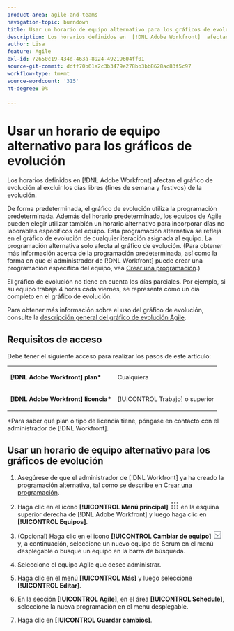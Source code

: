 ```yaml
---
product-area: agile-and-teams
navigation-topic: burndown
title: Usar un horario de equipo alternativo para los gráficos de evolución
description: Los horarios definidos en  [!DNL Adobe Workfront]  afectan al gráfico de evolución al excluir los días libres (fines de semana y festivos) de la evolución.
author: Lisa
feature: Agile
exl-id: 72650c19-434d-463a-8924-49219604ff01
source-git-commit: ddff70b61a2c3b3479e278bb3bb8628ac83f5c97
workflow-type: tm+mt
source-wordcount: '315'
ht-degree: 0%

---
```


# Usar un horario de equipo alternativo para los gráficos de evolución

Los horarios definidos en [!DNL Adobe Workfront] afectan el gráfico de evolución al excluir los días libres (fines de semana y festivos) de la evolución.

De forma predeterminada, el gráfico de evolución utiliza la programación predeterminada. Además del horario predeterminado, los equipos de Agile pueden elegir utilizar también un horario alternativo para incorporar días no laborables específicos del equipo. Esta programación alternativa se refleja en el gráfico de evolución de cualquier iteración asignada al equipo. La programación alternativa solo afecta al gráfico de evolución. (Para obtener más información acerca de la programación predeterminada, así como la forma en que el administrador de [!DNL Workfront] puede crear una programación específica del equipo, vea [Crear una programación](../../../administration-and-setup/set-up-workfront/configure-timesheets-schedules/create-schedules.md).)

El gráfico de evolución no tiene en cuenta los días parciales. Por ejemplo, si su equipo trabaja 4 horas cada viernes, se representa como un día completo en el gráfico de evolución.

Para obtener más información sobre el uso del gráfico de evolución, consulte la [descripción general del gráfico de evolución Agile](../../../agile/use-scrum-in-an-agile-team/burndown/burndown-chart-overview.md).

## Requisitos de acceso

Debe tener el siguiente acceso para realizar los pasos de este artículo:

<table style="table-layout:auto"> 
 <col> 
 </col> 
 <col> 
 </col> 
 <tbody> 
  <tr> 
   <td role="rowheader"><strong>[!DNL Adobe Workfront] plan*</strong></td> 
   <td> <p>Cualquiera</p> </td> 
  </tr> 
  <tr> 
   <td role="rowheader"><strong>[!DNL Adobe Workfront] licencia*</strong></td> 
   <td> <p>[!UICONTROL Trabajo] o superior</p> </td> 
  </tr> 
 </tbody> 
</table>

&#42;Para saber qué plan o tipo de licencia tiene, póngase en contacto con el administrador de [!DNL Workfront].

## Usar un horario de equipo alternativo para los gráficos de evolución

1. Asegúrese de que el administrador de [!DNL Workfront] ya ha creado la programación alternativa, tal como se describe en [Crear una programación](../../../administration-and-setup/set-up-workfront/configure-timesheets-schedules/create-schedules.md).
1. Haga clic en el icono **[!UICONTROL Menú principal]** ![](assets/main-menu-icon.png) en la esquina superior derecha de [!DNL Adobe Workfront] y luego haga clic en **[!UICONTROL Equipos]**.

1. (Opcional) Haga clic en el icono **[!UICONTROL Cambiar de equipo]** ![Cambiar de icono de equipo](assets/switch-team-icon.png) y, a continuación, seleccione un nuevo equipo de Scrum en el menú desplegable o busque un equipo en la barra de búsqueda.

1. Seleccione el equipo Agile que desee administrar.
1. Haga clic en el menú **[!UICONTROL Más]** y luego seleccione **[!UICONTROL Editar]**.

1. En la sección **[!UICONTROL Agile]**, en el área **[!UICONTROL Schedule]**, seleccione la nueva programación en el menú desplegable.

1. Haga clic en **[!UICONTROL Guardar cambios]**.
